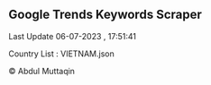 

## Google Trends Keywords Scraper 
 
Last Update 06-07-2023 , 17:51:41

Country List :
VIETNAM.json



© Abdul Muttaqin 
